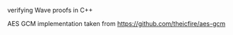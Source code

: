 verifying Wave proofs in C++

AES GCM implementation taken from https://github.com/theicfire/aes-gcm
